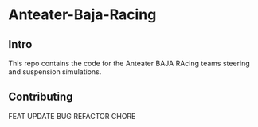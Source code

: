 # Anteater-Baja-Racing

## Intro

This repo contains the code for the Anteater BAJA RAcing teams steering and suspension simulations.

## Contributing
FEAT
UPDATE
BUG
REFACTOR
CHORE